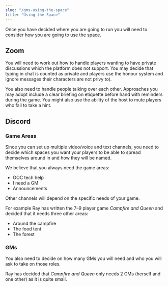 ```yaml
---
slug: "/gms-using-the-space"
title: "Using the Space"
---
```


Once you have decided where you are going to run you will need to consider how
you are going to use the space.

## Zoom

You will need to work out how to handle players wanting to have private
discussions which the platform does not support. You may decide that typing in
chat is counted as private and players use the honour system and ignore messages
their characters are not privy to).

You also need to handle people talking over each other. Approaches you may adopt
include a clear briefing on etiquette before hand with reminders during the
game. You might also use the ability of the host to mute players who fail to
take a hint.

## Discord

### Game Areas

Since you can set up multiple video/voice and text channels, you need to decide
which spaces you want your players to be able to spread themselves around in and
how they will be named.

We believe that you always need the game areas:

* OOC tech help
* I need a GM
* Announcements

Other channels will depend on the specific needs of your game.

For example Ray has written the 7–9 player game *Campfire and Queen* and decided
that it needs three other areas:

* Around the campfire
* The food tent
* The forest

### GMs

You also need to decide on how many GMs you will need and who you will ask to
take on those roles.

Ray has decided that *Campfire and Queen* only needs 2 GMs (herself and one
other) as it is quite small.
